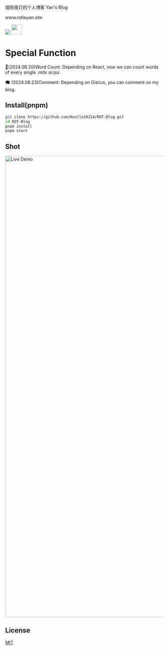 烟雨夜灯的个人博客
Yan's Blog
</h2>
<p>
www.rotleyan.site
</p>
<a href="https://vercel.com/new/clone?repository-url=https://github.com/Hustle28214/ROT-Blog/tree/main&project-name=ROTblog&repo-name=ROTblog" rel="nofollow"><img src="https://vercel.com/button"></a>
<a href="https://docusaurus.io/zh-CN/" target="_blank"><img  style="height:32px" src="https://github.com/user-attachments/assets/cfb3c49a-ed7a-408f-8947-9021dc776dbc" /><a/>

# Special Function

📝(2024.08.20)Word Count: Depending on React, now we can count words of every single .mdx or.jsx.

🗨 (2024.08.23)Comment: Depending on Giscus, you can comment on my blog.

## Install(pnpm)
```bash
git clone https://github.com/Hustle28214/ROT-Blog.git
cd ROT-Blog
pnpm install
pnpm start
```

## Shot

<img width="1471" alt="Live Demo" src="https://github.com/user-attachments/assets/27d33840-1f48-403d-abf1-85227f5e55c6">

## License

[MIT](./LICENSE)
